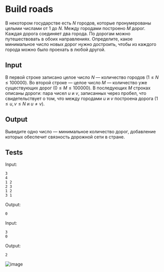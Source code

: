 # Build roads
В некотором государстве есть $N$ городов, которые пронумерованы целыми числами от $1$ до $N$. Между городами построено $M$ дорог. Каждая дорога соединяет два города. По дорогам можно путешествовать в обоих направлениях. Определите, какое минимальное число новых дорог нужно достроить, чтобы из каждого города можно было проехать в любой другой.

## Input
В первой строке записано целое число $N$ — количество городов $(1 \leqslant N \leqslant 100 000)$. Во второй строке — целое число $M$ — количество уже существующих дорог $(0 \leqslant M \leqslant 100 000)$. В последующих $M$ строках описаны дороги: пара чисел $u$ и $v$, записанных через пробел, что свидетельствует о том, что между городами $u$ и $v$ построена дорога $(1 \leqslant u, v \leqslant N$ и $u \ne v)$.

## Output
Выведите одно число — минимальное количество дорог, добавление которых обеспечит связность дорожной сети в стране.

## Tests
Input:
```
3
4
1 2
2 3
1 2
3 1
```
Output:
```
0
```
Input:
```
3
0
```
Output:
```
2
```
![image](https://user-images.githubusercontent.com/93089691/209439148-ad896917-55c1-4daf-bd06-d57ec018854f.png)

